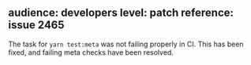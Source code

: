audience: developers
level: patch 
reference: issue 2465
---
The task for `yarn test:meta` was not failing properly in CI. This has been fixed, and failing meta checks have been resolved.
